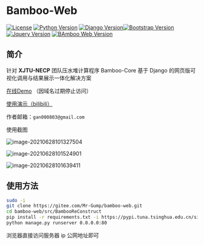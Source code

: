 # Bamboo-Web

[![License](https://img.shields.io/badge/License-Apache2-red.svg)](#) [![Python Version](https://img.shields.io/badge/python-3.7+-blue.svg)](#) [![Django Version](https://img.shields.io/badge/Django-3.2+-blue.svg)](#)[![Bootstrap Version](https://img.shields.io/badge/Bootstrap-4.6+-blue.svg)](#) [![Jquery Version](https://img.shields.io/badge/JQuery-1.3+-blue.svg)](#) [![BAmboo Web Version](https://img.shields.io/badge/Bamboo_Web-v2.0-blue.svg)](#)

## 简介

针对 **XJTU-NECP** 团队压水堆计算程序 Bamboo-Core 基于 Django 的网页版可视化调用与结果展示一体化解决方案

[在线Demo](http://live.mrgump.org:8888) （因域名过期停止访问）

[使用演示（bilibili）](https://www.bilibili.com/video/BV1cq4y1j7RV/)

作者邮箱：`gan000803@gmail.com`

使用截图

![image-20210628101327504](https://gitee.com/Mr-Gump/images/raw/master/imgs/image-20210628101327504.png)

![image-20210628101524901](https://gitee.com/Mr-Gump/images/raw/master/imgs/image-20210628101524901.png)

![image-20210628101639411](https://gitee.com/Mr-Gump/images/raw/master/imgs/image-20210628101639411.png)

## 使用方法

```bash
sudo -i
git clone https://gitee.com/Mr-Gump/bamboo-web.git
cd bamboo-web/src/BambooReConstruct
pip install -r requirements.txt -i https://pypi.tuna.tsinghua.edu.cn/simple
python manage.py runserver 0.0.0.0:80

```

浏览器直接访问服务器 ip 公网地址即可

